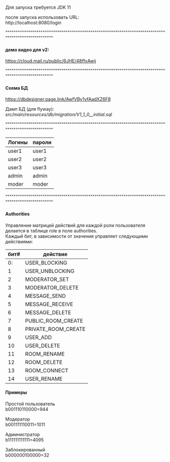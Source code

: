 
Для запуска требуется JDK 11<br />

после запуска использовать URL:<br />
http://localhost:8080/login<br />


""""""""""""""""""""""""""""""""""""""""""""""""""""""""""""""""""""""""""""""""""""""""""""""""""""
#### демо видео для v2: ####
https://cloud.mail.ru/public/6JHE/48ffxAwij<br />


""""""""""""""""""""""""""""""""""""""""""""""""""""""""""""""""""""""""""""""""""""""""""""""""""""
#### Схема БД ####
https://dbdesigner.page.link/AwfVBy1yfAadXZ6F8<br />

Дамп БД (для flyway):<br />
*src/main/resources/db/migration/V1_1_0__initial.sql*<br />

""""""""""""""""""""""""""""""""""""""""""""""""""""""""""""""""""""""""""""""""""""""""""""""""""""

Логины | пароли
-------|-------
user1  | user1
user2  | user2
user3  | user3
admin  | admin
moder  | moder


""""""""""""""""""""""""""""""""""""""""""""""""""""""""""""""""""""""""""""""""""""""""""""""""""""

#### Authorities ####

Управление матрицей действий для каждой роли пользователя делается в таблице role в поле authorities. <br />
Каждый бит, в зависимости от значения управляет следующими действиями:<br />

бит# | действие
-----|----------------
0:   | USER_BLOCKING
1    | USER_UNBLOCKING
2    | MODERATOR_SET
3    | MODERATOR_DELETE
4    | MESSAGE_SEND
5    | MESSAGE_RECEIVE
6    | MESSAGE_DELETE
7    | PUBLIC_ROOM_CREATE
8    | PRIVATE_ROOM_CREATE
9    | USER_ADD
10   | USER_DELETE
11   | ROOM_RENAME
12   | ROOM_DELETE
13   | ROOM_CONNECT
14   | USER_RENAME

#### Примеры ####
Простой пользователь<br />
b001110110000=944<br />

Модератор<br />
b001111110011=1011<br />

Администратор<br />
b111111111111=4095<br />

Заблокированный<br />
b000000100000=32<br />
